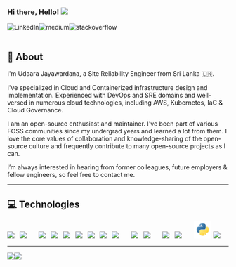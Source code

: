 ### Hi there, Hello! <img src="https://media.giphy.com/media/hvRJCLFzcasrR4ia7z/giphy.gif" width="25px">

[<img align="left" alt="LinkedIn" src="https://img.shields.io/badge/linkedin-%230077B5.svg?&style=for-the-badge&logo=linkedin&logoColor=white" />][linkedin]
[<img align="left" alt="medium" src="https://img.shields.io/badge/medium-%2312100E.svg?&style=for-the-badge&logo=medium&logoColor=white" />][medium]
[<img align="left" alt="stackoverflow" src="https://img.shields.io/badge/stack%20overflow-FE7A16?logo=stack-overflow&logoColor=white&style=for-the-badge" />][stackoverflow]
<br />
<br />

## 💬 About

I'm Udaara Jayawardana, a Site Reliability Engineer from Sri Lanka 🇱🇰. 

I've specialized in Cloud and Containerized infrastructure design and implementation. Experienced with DevOps and SRE domains and well-versed in numerous cloud technologies, including AWS, Kubernetes, IaC & Cloud Governance.

I am an open-source enthusiast and maintainer. I've been part of various FOSS communities since my undergrad years and learned a lot from them. I love the core values of collaboration and knowledge-sharing of the open-source culture and frequently contribute to many open-source projects as I can.

I’m always interested in hearing from former colleagues, future employers & fellow engineers, so feel free to contact me.

<hr>

## 💻 Technologies

<p>
<img height="30" src="https://img.shields.io/badge/-AWS-000?&logo=Amazon-AWS&logoColor=F90">
&nbsp;
<img height="30" src="https://img.shields.io/badge/-Azure-000?&logo=Microsoft-Azure&logoColor=007FFF">
&nbsp;
&nbsp;
&nbsp;
<img height="40" src="https://img.shields.io/badge/-Docker-000?&logo=Docker">
&nbsp;
<img height="40" src="https://img.shields.io/badge/-Kubernetes-000?&logo=Kubernetes">
&nbsp;
<img height="40" src="https://cncf-branding.netlify.app/img/projects/helm/icon/color/helm-icon-color.png">
&nbsp;
<img height="40" src="https://cncf-branding.netlify.app/img/projects/prometheus/icon/color/prometheus-icon-color.png">
&nbsp;
<img height="40" src="https://cncf-branding.netlify.app/img/projects/fluentd/icon/color/fluentd-icon-color.png">
&nbsp;
<img height="40" src="https://cncf-branding.netlify.app/img/projects/opa/icon/color/opa-icon-color.png">
&nbsp;
<img height="40" src="https://cncf-branding.netlify.app/img/projects/argo/icon/color/argo-icon-color.png">
&nbsp;
&nbsp;
&nbsp;
<img height="40" src="https://www.jenkins.io/images/logos/jenkins/256.png">
&nbsp;
<img height="40" src="https://cdn.iconscout.com/icon/free/png-256/gitlab-282507.png">
&nbsp;
&nbsp;
&nbsp;
<img height="40" src="https://avatars.githubusercontent.com/u/33972111?s=280&v=4">
&nbsp;
<img height="40" src="https://www.shareicon.net/data/2015/09/16/101872_debian_512x512.png">
&nbsp;
&nbsp;
&nbsp;
<img height="40" src="https://raw.githubusercontent.com/github/explore/80688e429a7d4ef2fca1e82350fe8e3517d3494d/topics/python/python.png">
<img height="40" src="https://cdn.worldvectorlogo.com/logos/golang-1.svg">
</p>
<hr>


<img height="140px" align="left" src="https://github-readme-stats.vercel.app/api?username=udaara&hide=html&layout=compact&theme=gotham"/>
<img height="140px" align="left" src="https://github-readme-stats.vercel.app/api/top-langs/?username=udaara&hide=html&layout=compact&theme=gotham"/>


[medium]: https://udaara.medium.com/
[linkedin]: https://www.linkedin.com/in/udaara/
[stackoverflow]: https://stackoverflow.com/users/6236161/sauj
